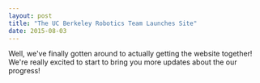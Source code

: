 ```yaml
---
layout: post
title: "The UC Berkeley Robotics Team Launches Site"
date: 2015-08-03
---
```


Well, we've finally gotten around to actually getting the website together! We're really excited to start to bring you more updates about the our progress!